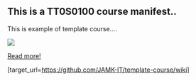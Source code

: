 ## This is a TT0S0100 course manifest..

This is example of template course....

![](https://avatars0.githubusercontent.com/u/8133582?v=3&s=460)

[Read more!](https://github.com/JAMK-IT/template-course/pulse)




[target_url=https://github.com/JAMK-IT/template-course/wiki]
